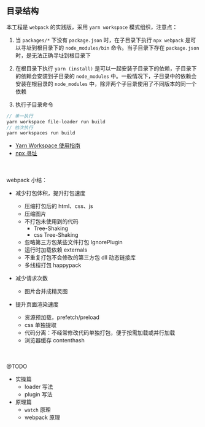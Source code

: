 ## 目录结构
本工程是 `webpack` 的实践版，采用 `yarn workspace` 模式组织，注意点：
1. 当 `packages/*` 下没有 `package.json` 时，在子目录下执行 `npx webpack` 是可以寻址到根目录下的 `node_modules/bin` 命令。当子目录下存在 `package.json`时，是无法正确寻址到根目录下

2. 在根目录下执行 `yarn (install)` 是可以一起安装子目录下的依赖，子目录下的依赖会安装到子目录的 `node_modules` 中。一般情况下，子目录中的依赖会安装在根目录的 `node_modules` 中，除非两个子目录使用了不同版本的同一个依赖

3. 执行子目录命令
```js
// 单一执行
yarn workspace file-loader run build
// 依次执行
yarn workspaces run build
```

- [Yarn Workspace 使用指南](https://blog.csdn.net/tianxintiandisheng/article/details/115329134)
- [npx 寻址](https://juejin.cn/post/7046687336939126797)

<div style="margin-top: 50px"></div>


webpack 小结：
- 减少打包体积，提升打包速度
  - 压缩打包后的 html、css、js
  - 压缩图片
  - 不打包未使用到的代码
    - Tree-Shaking
    - css Tree-Shaking
  - 忽略第三方包某些文件打包 IgnorePlugin
  - 运行时加载依赖 externals 
  - 不重复打包不会修改的第三方包 dll 动态链接库
  - 多线程打包 happypack
 
- 减少请求次数
  - 图片合并成精灵图
  
- 提升页面渲染速度
  - 资源预加载，prefetch/preload
  - css 单独提取
  - 代码分离：不经常修改代码单独打包，便于按需加载或并行加载
  - 浏览器缓存 contenthash

<div style="margin-top: 50px"></div>


@TODO
- 实操篇
  - loader 写法
  - plugin 写法
- 原理篇
  - `watch` 原理
  - webpack 原理
